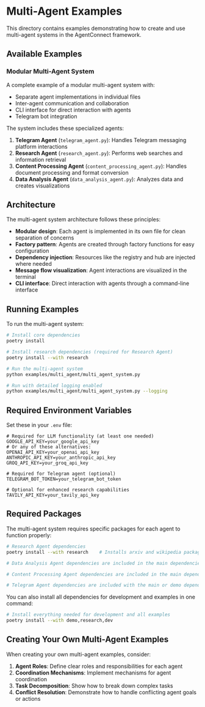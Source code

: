 # Multi-Agent Examples

This directory contains examples demonstrating how to create and use multi-agent systems in the AgentConnect framework.

## Available Examples

### Modular Multi-Agent System

A complete example of a modular multi-agent system with:
- Separate agent implementations in individual files
- Inter-agent communication and collaboration
- CLI interface for direct interaction with agents
- Telegram bot integration

The system includes these specialized agents:
1. **Telegram Agent** (`telegram_agent.py`): Handles Telegram messaging platform interactions
2. **Research Agent** (`research_agent.py`): Performs web searches and information retrieval
3. **Content Processing Agent** (`content_processing_agent.py`): Handles document processing and format conversion
4. **Data Analysis Agent** (`data_analysis_agent.py`): Analyzes data and creates visualizations

## Architecture

The multi-agent system architecture follows these principles:
- **Modular design**: Each agent is implemented in its own file for clean separation of concerns
- **Factory pattern**: Agents are created through factory functions for easy configuration
- **Dependency injection**: Resources like the registry and hub are injected where needed
- **Message flow visualization**: Agent interactions are visualized in the terminal
- **CLI interface**: Direct interaction with agents through a command-line interface

## Running Examples

To run the multi-agent system:

```bash
# Install core dependencies
poetry install

# Install research dependencies (required for Research Agent)
poetry install --with research

# Run the multi-agent system
python examples/multi_agent/multi_agent_system.py

# Run with detailed logging enabled
python examples/multi_agent/multi_agent_system.py --logging
```

## Required Environment Variables

Set these in your `.env` file:

```
# Required for LLM functionality (at least one needed)
GOOGLE_API_KEY=your_google_api_key
# Or any of these alternatives:
OPENAI_API_KEY=your_openai_api_key
ANTHROPIC_API_KEY=your_anthropic_api_key
GROQ_API_KEY=your_groq_api_key

# Required for Telegram agent (optional)
TELEGRAM_BOT_TOKEN=your_telegram_bot_token

# Optional for enhanced research capabilities
TAVILY_API_KEY=your_tavily_api_key
```

## Required Packages

The multi-agent system requires specific packages for each agent to function properly:

```bash
# Research Agent dependencies
poetry install --with research    # Installs arxiv and wikipedia packages

# Data Analysis Agent dependencies are included in the main dependencies

# Content Processing Agent dependencies are included in the main dependencies

# Telegram Agent dependencies are included with the main or demo dependencies
```

You can also install all dependencies for development and examples in one command:

```bash
# Install everything needed for development and all examples
poetry install --with demo,research,dev
```

## Creating Your Own Multi-Agent Examples

When creating your own multi-agent examples, consider:

1. **Agent Roles**: Define clear roles and responsibilities for each agent
2. **Coordination Mechanisms**: Implement mechanisms for agent coordination
3. **Task Decomposition**: Show how to break down complex tasks
4. **Conflict Resolution**: Demonstrate how to handle conflicting agent goals or actions
